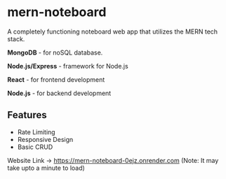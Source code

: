 ﻿# mern-noteboard

A completely functioning noteboard web app that utilizes the MERN tech stack.

**MongoDB** - for noSQL database.

**Node.js/Express** - framework for Node.js

**React** - for frontend development

**Node.js** - for backend development

## Features
- Rate Limiting
- Responsive Design
- Basic CRUD

Website Link -> https://mern-noteboard-0ejz.onrender.com
(Note: It may take upto a minute to load)
